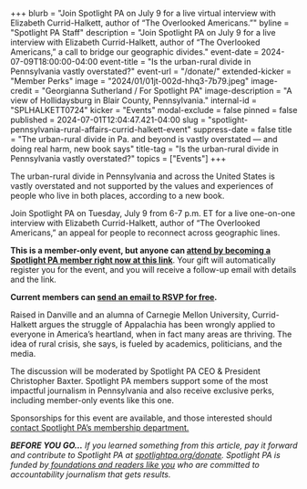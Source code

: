 +++
blurb = "Join Spotlight PA on July 9 for a live virtual interview with Elizabeth Currid-Halkett, author of “The Overlooked Americans.”"
byline = "Spotlight PA Staff"
description = "Join Spotlight PA on July 9 for a live interview with Elizabeth Currid-Halkett, author of “The Overlooked Americans,” a call to bridge our geographic divides."
event-date = 2024-07-09T18:00:00-04:00
event-title = "Is the urban-rural divide in Pennsylvania vastly overstated?"
event-url = "/donate/"
extended-kicker = "Member Perks"
image = "2024/01/01jt-002d-hhq3-7b79.jpeg"
image-credit = "Georgianna Sutherland / For Spotlight PA"
image-description = "A view of Hollidaysburg in Blair County, Pennsylvania."
internal-id = "SPLHALKETT0724"
kicker = "Events"
modal-exclude = false
pinned = false
published = 2024-07-01T12:04:47.421-04:00
slug = "spotlight-pennsylvania-rural-affairs-currid-halkett-event"
suppress-date = false
title = "The urban-rural divide in Pa. and beyond is vastly overstated — and doing real harm, new book says"
title-tag = "Is the urban-rural divide in Pennsylvania vastly overstated?"
topics = ["Events"]
+++

The urban-rural divide in Pennsylvania and across the United States is vastly overstated and not supported by the values and experiences of people who live in both places, according to a new book.

Join Spotlight PA on Tuesday, July 9 from 6-7 p.m. ET for a live one-on-one interview with Elizabeth Currid-Halkett, author of “The Overlooked Americans,” an appeal for people to reconnect across geographic lines.

<strong>This is a member-only event, but anyone can </strong><a href="/donate/"><strong>attend by becoming a Spotlight PA member right now at this link</strong></a>. Your gift will automatically register you for the event, and you will receive a follow-up email with details and the link.

<strong>Current members can </strong><a href="mailto:membership@spotlightpa.org"><strong>send an email to RSVP for free</strong></a><strong>.</strong>

Raised in Danville and an alumna of Carnegie Mellon University, Currid-Halkett argues the struggle of Appalachia has been wrongly applied to everyone in America’s heartland, when in fact many areas are thriving. The idea of rural crisis, she says, is fueled by academics, politicians, and the media.

The discussion will be moderated by Spotlight PA CEO &amp; President Christopher Baxter. Spotlight PA members support some of the most impactful journalism in Pennsylvania and also receive exclusive perks, including member-only events like this one.

Sponsorships for this event are available, and those interested should <a href="mailto:membership@spotlightpa.org">contact Spotlight PA’s membership department.</a><strong><em></em></strong>

<strong><em>BEFORE YOU GO…</em></strong><em> If you learned something from this article, pay it forward and contribute to Spotlight PA at </em><a href="https://www.spotlightpa.org/donate"><em>spotlightpa.org/donate</em></a><em>. Spotlight PA is funded by</em><a href="https://www.spotlightpa.org/support"><em> foundations and readers like you</em></a><em> who are committed to accountability journalism that gets results.</em>
